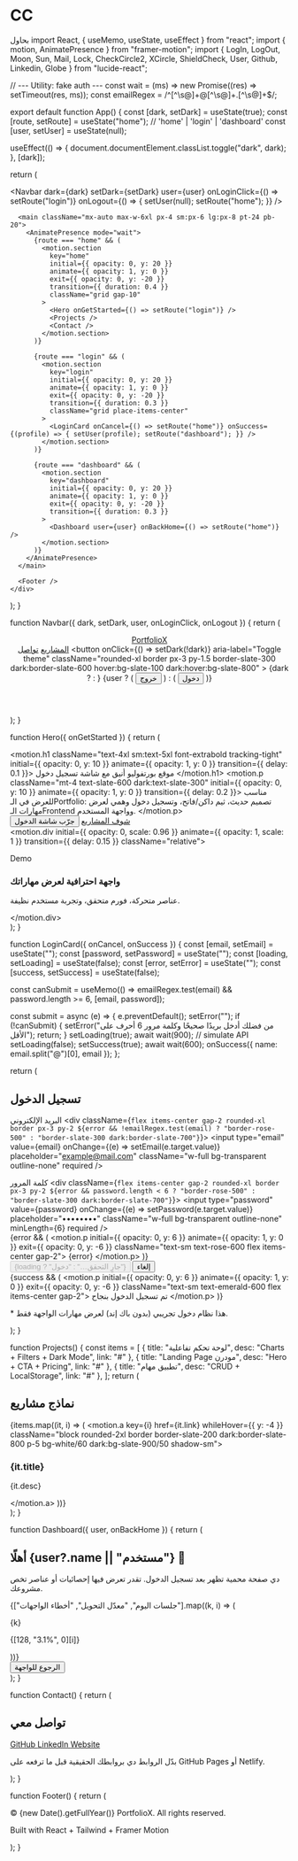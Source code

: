 # CC
بحاول
import React, { useMemo, useState, useEffect } from "react";
import { motion, AnimatePresence } from "framer-motion";
import { LogIn, LogOut, Moon, Sun, Mail, Lock, CheckCircle2, XCircle, ShieldCheck, User, Github, Linkedin, Globe } from "lucide-react";

// --- Utility: fake auth ---
const wait = (ms) => new Promise((res) => setTimeout(res, ms));
const emailRegex = /^[^\s@]+@[^\s@]+\.[^\s@]+$/;

export default function App() {
  const [dark, setDark] = useState(true);
  const [route, setRoute] = useState("home"); // 'home' | 'login' | 'dashboard'
  const [user, setUser] = useState(null);

  useEffect(() => {
    document.documentElement.classList.toggle("dark", dark);
  }, [dark]);

  return (
    <div className="min-h-screen bg-gradient-to-b from-slate-50 to-white dark:from-slate-900 dark:to-slate-950 text-slate-800 dark:text-slate-100">
      <Navbar dark={dark} setDark={setDark} user={user} onLoginClick={() => setRoute("login")} onLogout={() => { setUser(null); setRoute("home"); }} />

      <main className="mx-auto max-w-6xl px-4 sm:px-6 lg:px-8 pt-24 pb-20">
        <AnimatePresence mode="wait">
          {route === "home" && (
            <motion.section
              key="home"
              initial={{ opacity: 0, y: 20 }}
              animate={{ opacity: 1, y: 0 }}
              exit={{ opacity: 0, y: -20 }}
              transition={{ duration: 0.4 }}
              className="grid gap-10"
            >
              <Hero onGetStarted={() => setRoute("login")} />
              <Projects />
              <Contact />
            </motion.section>
          )}

          {route === "login" && (
            <motion.section
              key="login"
              initial={{ opacity: 0, y: 20 }}
              animate={{ opacity: 1, y: 0 }}
              exit={{ opacity: 0, y: -20 }}
              transition={{ duration: 0.3 }}
              className="grid place-items-center"
            >
              <LoginCard onCancel={() => setRoute("home")} onSuccess={(profile) => { setUser(profile); setRoute("dashboard"); }} />
            </motion.section>
          )}

          {route === "dashboard" && (
            <motion.section
              key="dashboard"
              initial={{ opacity: 0, y: 20 }}
              animate={{ opacity: 1, y: 0 }}
              exit={{ opacity: 0, y: -20 }}
              transition={{ duration: 0.3 }}
            >
              <Dashboard user={user} onBackHome={() => setRoute("home")} />
            </motion.section>
          )}
        </AnimatePresence>
      </main>

      <Footer />
    </div>
  );
}

function Navbar({ dark, setDark, user, onLoginClick, onLogout }) {
  return (
    <header className="fixed top-0 inset-x-0 z-50">
      <div className="mx-auto max-w-6xl px-4 sm:px-6 lg:px-8">
        <div className="mt-4 rounded-2xl bg-white/70 dark:bg-slate-900/60 backdrop-blur shadow-sm border border-slate-200/50 dark:border-slate-700/50">
          <nav className="flex items-center justify-between p-3">
            <a href="#" className="flex items-center gap-2 font-semibold tracking-tight">
              <ShieldCheck className="h-6 w-6" />
              <span>PortfolioX</span>
            </a>
            <div className="hidden sm:flex items-center gap-6 text-sm">
              <a className="hover:opacity-80" href="#projects">المشاريع</a>
              <a className="hover:opacity-80" href="#contact">تواصل</a>
              <button
                onClick={() => setDark(!dark)}
                aria-label="Toggle theme"
                className="rounded-xl border px-3 py-1.5 border-slate-300 dark:border-slate-600 hover:bg-slate-100 dark:hover:bg-slate-800"
              >
                {dark ? <Sun className="h-4 w-4" /> : <Moon className="h-4 w-4" />}
              </button>
              {user ? (
                <button onClick={onLogout} className="inline-flex items-center gap-2 rounded-xl border px-4 py-2 text-sm border-rose-300 dark:border-rose-600 hover:bg-rose-50 dark:hover:bg-rose-900/30">
                  <LogOut className="h-4 w-4" /> خروج
                </button>
              ) : (
                <button onClick={onLoginClick} className="inline-flex items-center gap-2 rounded-xl border px-4 py-2 text-sm border-emerald-300 dark:border-emerald-600 hover:bg-emerald-50 dark:hover:bg-emerald-900/30">
                  <LogIn className="h-4 w-4" /> دخول
                </button>
              )}
            </div>
          </nav>
        </div>
      </div>
    </header>
  );
}

function Hero({ onGetStarted }) {
  return (
    <div className="grid md:grid-cols-2 gap-10 items-center">
      <div>
        <motion.h1 className="text-4xl sm:text-5xl font-extrabold tracking-tight" initial={{ opacity: 0, y: 10 }} animate={{ opacity: 1, y: 0 }} transition={{ delay: 0.1 }}>
          موقع بورتفوليو أنيق مع شاشة تسجيل دخول
        </motion.h1>
        <motion.p className="mt-4 text-slate-600 dark:text-slate-300" initial={{ opacity: 0, y: 10 }} animate={{ opacity: 1, y: 0 }} transition={{ delay: 0.2 }}>
          مناسب للعرض في الـPortfolio: تصميم حديث، ثيم داكن/فاتح، وتسجيل دخول وهمي لعرض مهارات الـFrontend وواجهة المستخدم.
        </motion.p>
        <div className="mt-6 flex gap-3">
          <button onClick={onGetStarted} className="rounded-2xl shadow px-5 py-3 border border-emerald-400 dark:border-emerald-700 hover:bg-emerald-50 dark:hover:bg-emerald-900/30">جرّب شاشة الدخول</button>
          <a href="#projects" className="rounded-2xl shadow px-5 py-3 border border-slate-300 dark:border-slate-700 hover:bg-slate-50 dark:hover:bg-slate-800">شوف المشاريع</a>
        </div>
      </div>
      <motion.div initial={{ opacity: 0, scale: 0.96 }} animate={{ opacity: 1, scale: 1 }} transition={{ delay: 0.15 }} className="relative">
        <div className="aspect-video w-full rounded-2xl border border-slate-200 dark:border-slate-800 bg-gradient-to-tr from-emerald-200 via-white to-emerald-100 dark:from-slate-800 dark:via-slate-900 dark:to-slate-800 p-6">
          <div className="h-full w-full grid place-items-center">
            <div className="text-center">
              <p className="text-sm uppercase tracking-widest text-slate-500">Demo</p>
              <h3 className="text-2xl font-semibold mt-2">واجهة احترافية لعرض مهاراتك</h3>
              <p className="mt-2 text-slate-600 dark:text-slate-300">عناصر متحركة، فورم متحقق، وتجربة مستخدم نظيفة.</p>
            </div>
          </div>
        </div>
      </motion.div>
    </div>
  );
}

function LoginCard({ onCancel, onSuccess }) {
  const [email, setEmail] = useState("");
  const [password, setPassword] = useState("");
  const [loading, setLoading] = useState(false);
  const [error, setError] = useState("");
  const [success, setSuccess] = useState(false);

  const canSubmit = useMemo(() => emailRegex.test(email) && password.length >= 6, [email, password]);

  const submit = async (e) => {
    e.preventDefault();
    setError("");
    if (!canSubmit) {
      setError("من فضلك أدخل بريدًا صحيحًا وكلمة مرور 6 أحرف على الأقل");
      return;
    }
    setLoading(true);
    await wait(900); // simulate API
    setLoading(false);
    setSuccess(true);
    await wait(600);
    onSuccess({ name: email.split("@")[0], email });
  };

  return (
    <div className="w-full max-w-md">
      <div className="rounded-2xl border border-slate-200 dark:border-slate-800 bg-white/70 dark:bg-slate-900/60 backdrop-blur shadow p-6">
        <div className="flex items-center gap-2 mb-4">
          <User className="h-5 w-5" />
          <h2 className="text-xl font-bold">تسجيل الدخول</h2>
        </div>
        <form onSubmit={submit} className="grid gap-4">
          <label className="grid gap-1">
            <span className="text-sm text-slate-600 dark:text-slate-300">البريد الإلكتروني</span>
            <div className={`flex items-center gap-2 rounded-xl border px-3 py-2 ${error && !emailRegex.test(email) ? "border-rose-500" : "border-slate-300 dark:border-slate-700"}`}>
              <Mail className="h-4 w-4" />
              <input
                type="email"
                value={email}
                onChange={(e) => setEmail(e.target.value)}
                placeholder="example@mail.com"
                className="w-full bg-transparent outline-none"
                required
              />
            </div>
          </label>
          <label className="grid gap-1">
            <span className="text-sm text-slate-600 dark:text-slate-300">كلمة المرور</span>
            <div className={`flex items-center gap-2 rounded-xl border px-3 py-2 ${error && password.length < 6 ? "border-rose-500" : "border-slate-300 dark:border-slate-700"}`}>
              <Lock className="h-4 w-4" />
              <input
                type="password"
                value={password}
                onChange={(e) => setPassword(e.target.value)}
                placeholder="••••••••"
                className="w-full bg-transparent outline-none"
                minLength={6}
                required
              />
            </div>
          </label>
          <AnimatePresence>
            {error && (
              <motion.p initial={{ opacity: 0, y: 6 }} animate={{ opacity: 1, y: 0 }} exit={{ opacity: 0, y: -6 }} className="text-sm text-rose-600 flex items-center gap-2">
                <XCircle className="h-4 w-4" /> {error}
              </motion.p>
            )}
          </AnimatePresence>
          <div className="flex items-center gap-3">
            <button type="submit" disabled={loading} className="flex-1 rounded-xl border px-4 py-2 border-emerald-400 dark:border-emerald-700 hover:bg-emerald-50 dark:hover:bg-emerald-900/30 disabled:opacity-60">
              {loading ? "جارٍ التحقق…" : "دخول"}
            </button>
            <button type="button" onClick={onCancel} className="rounded-xl border px-4 py-2 border-slate-300 dark:border-slate-700 hover:bg-slate-50 dark:hover:bg-slate-800">إلغاء</button>
          </div>
          <AnimatePresence>
            {success && (
              <motion.p initial={{ opacity: 0, y: 6 }} animate={{ opacity: 1, y: 0 }} exit={{ opacity: 0, y: -6 }} className="text-sm text-emerald-600 flex items-center gap-2">
                <CheckCircle2 className="h-4 w-4" /> تم تسجيل الدخول بنجاح
              </motion.p>
            )}
          </AnimatePresence>
        </form>
        <p className="mt-4 text-xs text-slate-500">* هذا نظام دخول تجريبي (بدون باك إند) لعرض مهارات الواجهة فقط.</p>
      </div>
    </div>
  );
}

function Projects() {
  const items = [
    { title: "لوحة تحكم تفاعلية", desc: "Charts + Filters + Dark Mode", link: "#" },
    { title: "Landing Page مودرن", desc: "Hero + CTA + Pricing", link: "#" },
    { title: "تطبيق مهام", desc: "CRUD + LocalStorage", link: "#" },
  ];
  return (
    <section id="projects" className="mt-16">
      <h2 className="text-2xl font-bold mb-6">نماذج مشاريع</h2>
      <div className="grid sm:grid-cols-2 lg:grid-cols-3 gap-6">
        {items.map((it, i) => (
          <motion.a key={i} href={it.link} whileHover={{ y: -4 }} className="block rounded-2xl border border-slate-200 dark:border-slate-800 p-5 bg-white/60 dark:bg-slate-900/50 shadow-sm">
            <div className="h-28 rounded-xl bg-gradient-to-tr from-slate-200 to-white dark:from-slate-800 dark:to-slate-900 mb-4" />
            <h3 className="font-semibold">{it.title}</h3>
            <p className="text-sm text-slate-600 dark:text-slate-300">{it.desc}</p>
          </motion.a>
        ))}
      </div>
    </section>
  );
}

function Dashboard({ user, onBackHome }) {
  return (
    <section className="grid gap-6">
      <div className="rounded-2xl border border-slate-200 dark:border-slate-800 bg-white/70 dark:bg-slate-900/60 backdrop-blur p-6">
        <div className="flex items-center gap-3">
          <ShieldCheck className="h-6 w-6" />
          <h2 className="text-xl font-bold">أهلًا {user?.name || "مستخدم"} 👋</h2>
        </div>
        <p className="mt-2 text-slate-600 dark:text-slate-300">دي صفحة محمية تظهر بعد تسجيل الدخول. تقدر تعرض فيها إحصائيات أو عناصر تخص مشروعك.</p>
        <div className="mt-4 grid sm:grid-cols-3 gap-4">
          {["جلسات اليوم", "معدّل التحويل", "أخطاء الواجهات"].map((k, i) => (
            <div key={i} className="rounded-xl border border-slate-200 dark:border-slate-800 p-4">
              <p className="text-sm text-slate-500">{k}</p>
              <p className="text-2xl font-semibold">{[128, "3.1%", 0][i]}</p>
            </div>
          ))}
        </div>
        <button onClick={onBackHome} className="mt-6 rounded-xl border px-4 py-2 border-slate-300 dark:border-slate-700 hover:bg-slate-50 dark:hover:bg-slate-800">الرجوع للواجهة</button>
      </div>
    </section>
  );
}

function Contact() {
  return (
    <section id="contact" className="mt-16">
      <h2 className="text-2xl font-bold mb-6">تواصل معي</h2>
      <div className="rounded-2xl border border-slate-200 dark:border-slate-800 bg-white/70 dark:bg-slate-900/60 backdrop-blur p-6">
        <div className="flex flex-wrap items-center gap-3">
          <a className="inline-flex items-center gap-2 rounded-xl border px-4 py-2 border-slate-300 dark:border-slate-700 hover:bg-slate-50 dark:hover:bg-slate-800" href="#">
            <Github className="h-4 w-4" /> GitHub
          </a>
          <a className="inline-flex items-center gap-2 rounded-xl border px-4 py-2 border-slate-300 dark:border-slate-700 hover:bg-slate-50 dark:hover:bg-slate-800" href="#">
            <Linkedin className="h-4 w-4" /> LinkedIn
          </a>
          <a className="inline-flex items-center gap-2 rounded-xl border px-4 py-2 border-slate-300 dark:border-slate-700 hover:bg-slate-50 dark:hover:bg-slate-800" href="#">
            <Globe className="h-4 w-4" /> Website
          </a>
        </div>
        <p className="mt-3 text-sm text-slate-600 dark:text-slate-300">بدّل الروابط دي بروابطك الحقيقية قبل ما ترفعه على GitHub Pages أو Netlify.</p>
      </div>
    </section>
  );
}

function Footer() {
  return (
    <footer className="py-10">
      <div className="mx-auto max-w-6xl px-4 sm:px-6 lg:px-8">
        <div className="rounded-2xl border border-slate-200 dark:border-slate-800 bg-white/60 dark:bg-slate-900/50 p-6 text-sm flex flex-col sm:flex-row items-center justify-between gap-3">
          <p>© {new Date().getFullYear()} PortfolioX. All rights reserved.</p>
          <p className="text-slate-500">Built with React + Tailwind + Framer Motion</p>
        </div>
      </div>
    </footer>
  );
}
